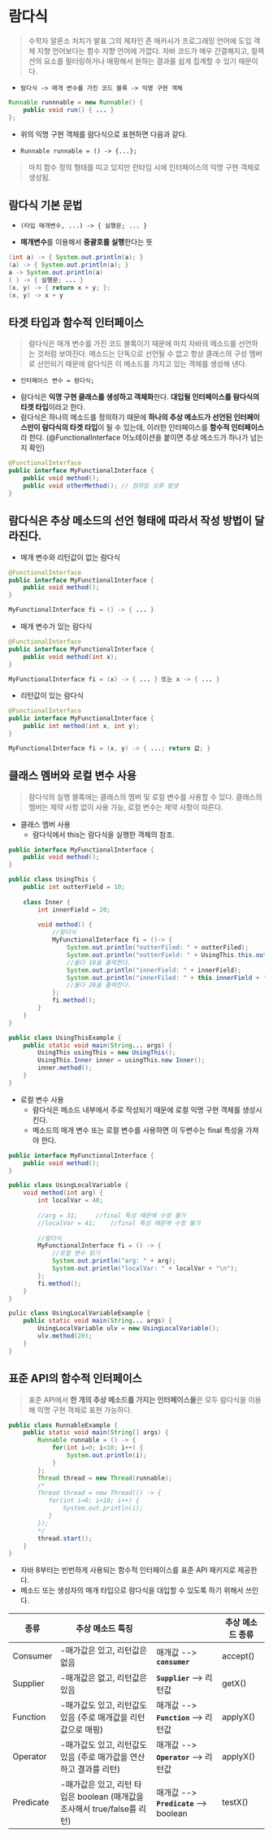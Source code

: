 # 람다식
> 수학자 알론소 처치가 발표 그의 제자인 존 매카시가 프로그래밍 언어에 도입 객체 지향 언어보다는
함수 지향 언어에 가깝다. 자바 코드가 매우 간결해지고, 컬렉션의 요소를 필터링하거나 매핑해서
원하는 결과를 쉽게 집계할 수 있기 때문이다.

-     람다식 -> 매개 변수를 가진 코드 블록 -> 익명 구현 객체
```java
Runnable runnnable = new Runnable() {
    public void run() { ... }
};
```
- 위의 익명 구현 객체를 람다식으로 표현하면 다음과 같다.
-     Runnable runnable = () -> {...};
> 마치 함수 정의 형태를 띠고 있지만 런타임 시에 인터페이스의 익명 구현 객체로 생성됨.

## 람다식 기본 문법
-     (타입 매개변수, ...) -> { 실행문; ... }
- **매개변수**를 이용해서 **중괄호를 실행**한다는 뜻
```java
(int a) -> { System.out.println(a); }
(a) -> { System.out.println(a); }
a -> System.out.println(a)
( ) -> { 실행문; ... }
(x, y) -> { return x + y; };
(x, y) -> x + y
```

## 타겟 타입과 함수적 인터페이스
>람다식은 매개 변수를 가진 코드 블록이기 때문에 마치 자바의 메소드를 선언하는 것처럼 보여진다.
메소드는 단독으로 선언될 수 없고 항상 클래스의 구성 멤버로 선언되기 때문에 람다식은 이 메소드를 
가지고 있는 객체를 생성해 낸다.
-     인터페이스 변수 = 람다식;
- 람다식은 **익명 구현 클래스를 생성하고 객체화**한다. **대입될 인터페이스를 람다식의 타겟 타입**이라고 한다.
- 람다식은 하나의 메소드를 정의하기 때문에 **하나의 추상 메소드가 선언된 인터페이스만이 람다식의 타겟 타입**이 될
수 있는데, 이러한 인터페이스를 **함수적 인터페이스**라 한다.
(@FunctionalInterface 어노테이션을 붙이면 추상 메소드가 하나가 넘는지 확인)
```java
@FunctionalInterface
public interface MyFunctionalInterface {
    public void method();
    public void otherMethod(); // 컴파일 오류 발생
}
```
## 람다식은 추상 메소드의 선언 형태에 따라서 작성 방법이 달라진다.
- 매개 변수와 리턴값이 없는 람다식
```java
@FunctionalInterface
public interface MyFunctionalInterface {
    public void method();
}
```
```java
MyFunctionalInterface fi = () -> { ... }
```
- 매개 변수가 있는 람다식
```java
@FunctionalInterface
public interface MyFunctionalInterface {
    public void method(int x);
}
```
```java
MyFunctionalInterface fi = (x) -> { ... } 또는 x -> { ... }
```
- 리턴값이 있는 람다식
```java
@FunctionalInterface
public interface MyFunctionalInterface {
    public int method(int x, int y);
}
```
```java
MyFunctionalInterface fi = (x, y) -> { ...; return 값; }
```

## 클래스 멤버와 로컬 변수 사용
> 람다식의 실행 블록에는 클래스의 멤버 및 로컬 변수를 사용할 수 있다.
 클래스의 멤버는 제약 사항 없이 사용 가능, 로컬 변수는 제약 사항이 따른다.
- 클래스 멤버 사용
    - 람다식에서 this는 람다식을 실행한 객체의 참조.
```java
public interface MyFunctionalInterface {
    public void method();
}
```
```java
public class UsingThis {
    public int outterField = 10;
    
    class Inner {
        int innerField = 20;
        
        void method() {
            //람다식
            MyFunctionalInterface fi = ()-> {
                System.out.println("outterFiled: " + outterFiled);
                System.out.println("outterField: " + UsingThis.this.outterField + "\n");
                //둘다 10을 출력한다.
                System.out.println("innerField: " + innerField);
                System.out.println("innerFiled: " + this.innerField + "\n");
                //둘다 20을 출력한다.
            };
            fi.method();
        }
    }
}
```
```java
public class UsingThisExample {
    public static void main(String... args) {
        UsingThis usingThis = new UsingThis();
        UsingThis.Inner inner = usingThis.new Inner();
        inner.method();
    }
}
```
- 로컬 변수 사용
    - 람다식은 메소드 내부에서 주로 작성되기 때문에 로컬 익명 구현 객체를 생성시킨다.
    - 메소드의 매개 변수 또는 로컬 변수를 사용하면 이 두변수는 final 특성을 가져야 한다.
```java
public interface MyFunctionalInterface {
    public void method(); 
}
```
```java
public class UsingLocalVariable {
    void method(int arg) {
        int localVar = 40;
        
        //arg = 31;     //final 특성 때문에 수정 불가
        //localVar = 41;    //final 특성 때문에 수정 불가
    
        //람다식
        MyFunctionalInterface fi = () -> {
            //로컬 변수 읽기
            System.out.println("arg: " + arg);
            System.out.println("localVar: " + localVar + "\n");
        };
        fi.method();
    }
}
```
```java
pulic class UsingLocalVariableExample {
    public static void main(String... args) {
        UsingLocalVariable ulv = new UsingLocalVariable();
        ulv.method(20);
    }
}
```
## 표준 API의 함수적 인터페이스
> 표준 API에서 **한 개의 추상 메소드를 가지는 인터페이스들**은 모두 람다식을 이용해
익명 구현 객체로 표현 가능하다.
```JAVA
public class RunnableExample {
    public static void main(String[] args) {
        Runnable runnable = () -> {
            for(int i=0; i<10; i++) {
                System.out.println(i);
            }
        };
        Thread thread = new Thread(runnable);
        /*
        Thread thread = new Thread(() -> {
           for(int i=0; i<10; i++) {
               System.out.println(i);
           }
        });
        */
        thread.start();
    }
}
```
- 자바 8부터는 빈번하게 사용되는 함수적 인터페이스를 표준 API 패키지로 제공한다.
- 메소드 또는 생성자의 매개 타입으로 람다식을 대입할 수 있도록 하기 위해서 쓰인다.

|종류|추상 메소드 특징||추상 메소드 종류|
|---|---|---|---|
|Consumer|-매가값은 있고, 리턴값은 없음|매개값 --> **`consumer`**|accept()|
|Supplier|-매개값은 없고, 리턴값은 있음|**`Supplier`** --> 리턴값|getX()|
|Function|-매가값도 있고, 리턴값도 있음 (주로 매개값을 리턴값으로 매핑)|매개값 --> **`Function`** --> 리턴값|applyX()|
|Operator|-매가값도 있고, 리턴값도 있음 (주로 매가값을 연산하고 결과를 리턴)|매개값 --> **`Operator`** --> 리턴값|applyX()|
|Predicate|-매가값은 있고, 리턴 타입은 boolean (매개값을 조사해서 true/false를 리턴)|매개값 --> **`Predicate`** --> boolean|testX()|
